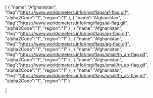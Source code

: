 [
  {
  "name":"Afghanistan",
  "flag":"https://www.worldometers.info/img/flags/af-flag.gif",
  "alpha2Code":"1",
  "region":"1"
  },
  {
  "name":"Afghanistan",
  "flag":"https://www.worldometers.info/img/flags/al-flag.gif",
  "alpha2Code":"1",
  "region":"1"
  }
,
  {
  "name":"Afghanistan",
  "flag":"https://www.worldometers.info/img/flags/ag-flag.gif",
  "alpha2Code":"1",
  "region":"1"
  }
,
  {
  "name":"Afghanistan",
  "flag":"https://www.worldometers.info/img/flags/ag-flag.gif",
  "alpha2Code":"1",
  "region":"1"
  }
,
  {
  "name":"Afghanistan",
  "flag":"https://www.worldometers.info/img/flags/small/tn_an-flag.gif",
  "alpha2Code":"1",
  "region":"1"
  }
,
  {
  "name":"Afghanistan",
  "flag":"https://www.worldometers.info/img/flags/small/tn_ao-flag.gif",
  "alpha2Code":"1",
  "region":"1"
  }
,
  {
  "name":"Afghanistan",
  "flag":"https://www.worldometers.info/img/flags/small/tn_as-flag.gif",
  "alpha2Code":"1",
  "region":"1"
  }
  
  
]
